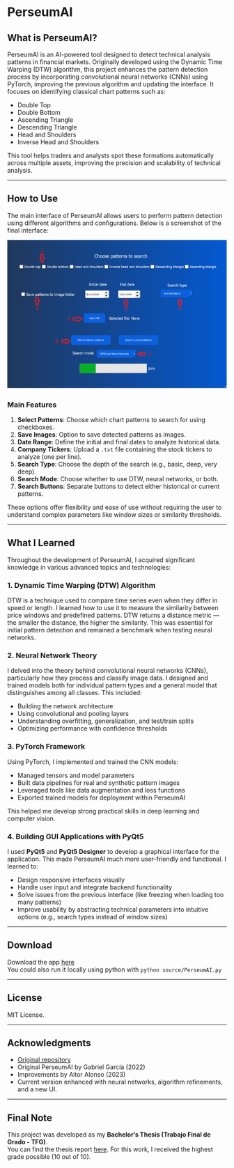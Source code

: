 # PerseumAI

## What is PerseumAI?

PerseumAI is an AI-powered tool designed to detect technical analysis patterns in financial markets. Originally developed using the Dynamic Time Warping (DTW) algorithm, this project enhances the pattern detection process by incorporating convolutional neural networks (CNNs) using PyTorch, improving the previous algorithm and updating the interface. It focuses on identifying classical chart patterns such as:

- Double Top
- Double Bottom
- Ascending Triangle
- Descending Triangle
- Head and Shoulders
- Inverse Head and Shoulders

This tool helps traders and analysts spot these formations automatically across multiple assets, improving the precision and scalability of technical analysis.

---

## How to Use

The main interface of PerseumAI allows users to perform pattern detection using different algorithms and configurations. Below is a screenshot of the final interface:

![New UI](./interface.PNG)

### Main Features

1. **Select Patterns**: Choose which chart patterns to search for using checkboxes.
2. **Save Images**: Option to save detected patterns as images.
3. **Date Range**: Define the initial and final dates to analyze historical data.
4. **Company Tickers**: Upload a `.txt` file containing the stock tickers to analyze (one per line).
5. **Search Type**: Choose the depth of the search (e.g., basic, deep, very deep).
6. **Search Mode**: Choose whether to use DTW, neural networks, or both.
7. **Search Buttons**: Separate buttons to detect either historical or current patterns.

These options offer flexibility and ease of use without requiring the user to understand complex parameters like window sizes or similarity thresholds.

---

## What I Learned

Throughout the development of PerseumAI, I acquired significant knowledge in various advanced topics and technologies:

### 1. **Dynamic Time Warping (DTW) Algorithm**

DTW is a technique used to compare time series even when they differ in speed or length. I learned how to use it to measure the similarity between price windows and predefined patterns. DTW returns a distance metric — the smaller the distance, the higher the similarity. This was essential for initial pattern detection and remained a benchmark when testing neural networks.

### 2. **Neural Network Theory**

I delved into the theory behind convolutional neural networks (CNNs), particularly how they process and classify image data. I designed and trained models both for individual pattern types and a general model that distinguishes among all classes. This included:
- Building the network architecture
- Using convolutional and pooling layers
- Understanding overfitting, generalization, and test/train splits
- Optimizing performance with confidence thresholds

### 3. **PyTorch Framework**

Using PyTorch, I implemented and trained the CNN models:
- Managed tensors and model parameters
- Built data pipelines for real and synthetic pattern images
- Leveraged tools like data augmentation and loss functions
- Exported trained models for deployment within PerseumAI

This helped me develop strong practical skills in deep learning and computer vision.

### 4. **Building GUI Applications with PyQt5**

I used **PyQt5** and **PyQt5 Designer** to develop a graphical interface for the application. This made PerseumAI much more user-friendly and functional. I learned to:
- Design responsive interfaces visually
- Handle user input and integrate backend functionality
- Solve issues from the previous interface (like freezing when loading too many patterns)
- Improve usability by abstracting technical parameters into intuitive options (e.g., search types instead of window sizes)

---

## Download

Download the app [here](https://drive.google.com/drive/u/3/folders/1zamDM6P3yZu2WfTnJ_ACzeL7Q8B31xwH) <br />
You could also run it locally using python with `python source/PerseumAI.py`

---

## License

MIT License.

---

## Acknowledgments

- [Original repository](https://github.com/joseantpul/PerseumAI)
- Original PerseumAI by Gabriel García (2022)
- Improvements by Aitor Alonso (2023)
- Current version enhanced with neural networks, algorithm refinements, and a new UI.

---

## Final Note

This project was developed as my **Bachelor’s Thesis (Trabajo Final de Grado - TFG)**.<br />
You can find the thesis report [here](https://riull.ull.es/xmlui/handle/915/39946). For this work, I received the highest grade possible (10 out of 10).
